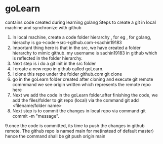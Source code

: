 # goLearn
contains code created during learning golang
Steps to create a git in local machine and synchronize with github
1. In local machine, create a code folder hierarchy , for eg , for golang, hierachy is go->code->src->github.com->sachin19183
2. Important thing here is that in the src, we have created a folder hierarchy to mimic github. my username is sachin19183 in github which is reflected in the folder hierarchy.
3. Next step is i do a git init in the src folder
4. I create a new repo in github called goLearn.
5. I clone this repo under the folder github.com git clone <URL>
6. go in the goLearn folder created after cloning and execute git remote commmand
 we see origin written which represents the remote repo here
7. Next we add the code in the goLearn folder.after finishing the code, we add the files/folder to git repo (local) via the command git add <filename/folder name>
8. Next step is to commit the changes in local repo via command git commit <filename> -m "message".

9.once the code is committed, its time to push the changes in github remote.
The github repo is named main for me(instead of default master)
hence the command shall be git push origin main
